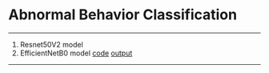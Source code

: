 # Abnormal Behavior Classification
***
1. Resnet50V2 model 
2. EfficientNetB0 model [code](https://github.com/yeol0129/AbnormalBehavior-Classification/blob/master/efficient.py) [output](https://github.com/yeol0129/AbnormalBehavior-Classification/blob/master/Efficientnet_output.out)
***
